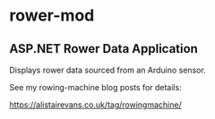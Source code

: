 # rower-mod
ASP.NET Rower Data Application
------------------------------

Displays rower data sourced from an Arduino sensor.

See my rowing-machine blog posts for details:

https://alistairevans.co.uk/tag/rowingmachine/ 